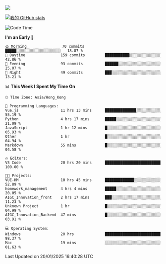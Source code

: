 <img align="center" src="https://readme-typing-svg.demolab.com/?font=Fira+Code&pause=1000&random=true&width=435&lines=%E2%9D%A4+Hello!+%E2%9D%A4;Welcome+to+my+Github+Profile~;I%27m+a+student+from+SCNU+%26+UoA" />

[![我的 GitHub stats](https://github-readme-stats.vercel.app/api?username=AptS-1547&show_icons=true&theme=ambient_gradient)](https://github.com/anuraghazra/github-readme-stats)

<!--START_SECTION:waka-->
![Code Time](http://img.shields.io/badge/Code%20Time-181%20hrs%2014%20mins-blue)

**I'm an Early 🐤** 

```text
🌞 Morning                70 commits          █████░░░░░░░░░░░░░░░░░░░░   18.87 % 
🌆 Daytime                159 commits         ███████████░░░░░░░░░░░░░░   42.86 % 
🌃 Evening                93 commits          ██████░░░░░░░░░░░░░░░░░░░   25.07 % 
🌙 Night                  49 commits          ███░░░░░░░░░░░░░░░░░░░░░░   13.21 % 
```


📊 **This Week I Spent My Time On** 

```text
🕑︎ Time Zone: Asia/Hong_Kong

💬 Programming Languages: 
Vue.js                   11 hrs 13 mins      ██████████████░░░░░░░░░░░   55.19 % 
Python                   4 hrs 17 mins       █████░░░░░░░░░░░░░░░░░░░░   21.09 % 
JavaScript               1 hr 12 mins        █░░░░░░░░░░░░░░░░░░░░░░░░   05.93 % 
Other                    1 hr                █░░░░░░░░░░░░░░░░░░░░░░░░   04.94 % 
Markdown                 55 mins             █░░░░░░░░░░░░░░░░░░░░░░░░   04.58 % 

🔥 Editors: 
VS Code                  20 hrs 20 mins      █████████████████████████   100.00 % 

🐱‍💻 Projects: 
VUE-HM                   10 hrs 45 mins      █████████████░░░░░░░░░░░░   52.89 % 
homework_management      4 hrs 4 mins        █████░░░░░░░░░░░░░░░░░░░░   20.05 % 
AIGC_Innovation_front    2 hrs 17 mins       ███░░░░░░░░░░░░░░░░░░░░░░   11.23 % 
Unknown Project          1 hr                █░░░░░░░░░░░░░░░░░░░░░░░░   04.99 % 
AIGC_Innovation_Backend  47 mins             █░░░░░░░░░░░░░░░░░░░░░░░░   03.91 % 

💻 Operating System: 
Windows                  20 hrs              █████████████████████████   98.37 % 
Mac                      19 mins             ░░░░░░░░░░░░░░░░░░░░░░░░░   01.63 % 
```


 Last Updated on 20/01/2025 16:40:28 UTC
<!--END_SECTION:waka-->